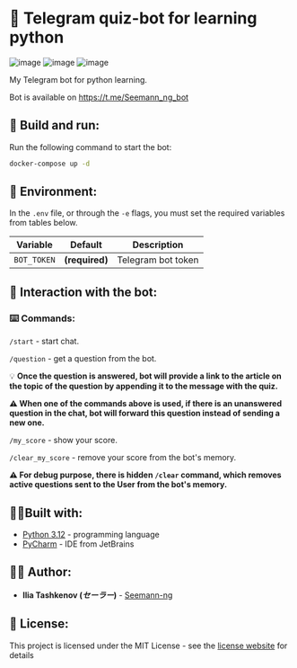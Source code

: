 # 🤖 Telegram quiz-bot for learning python

![image](https://img.shields.io/badge/Python-FFD43B?style=for-the-badge&logo=python&logoColor=blue)
![image](https://img.shields.io/badge/Telegram-2CA5E0?style=for-the-badge&logo=telegram&logoColor=white)
![image](https://img.shields.io/badge/Docker-2CA5E0?style=for-the-badge&logo=docker&logoColor=white)

My Telegram bot for python learning.

Bot is available on https://t.me/Seemann_ng_bot

## 💾 Build and run:

Run the following command to start the bot:

```bash
docker-compose up -d
```

## 🔐 Environment:

In the `.env` file, or through the `-e` flags, you must set the required variables from
tables below.

| Variable    | Default        | Description        |
|-------------|----------------|--------------------|
| `BOT_TOKEN` | **(required)** | Telegram bot token |

## 📠 Interaction with the bot:

### ⌨️ Commands:

`/start` - start chat.
 
`/question` - get a question from the bot.
 
💡 __Once the question is answered, bot will provide a link to the article on the topic of the question by appending it to the message with the quiz.__
 
__⚠️ When one of the commands above is used, if there is an unanswered question in the chat, bot will forward this question instead of sending a new one.__

`/my_score` - show your score.
 
`/clear_my_score` - remove your score from the bot's memory.

__⚠️ For debug purpose, there is hidden `/clear` command,️ which removes active questions sent to the User 
from the bot's memory.__

## 👨‍🔧Built with:

* [Python 3.12](https://www.python.org/) - programming language
* [PyCharm](https://www.jetbrains.com/pycharm/) - IDE from JetBrains

## 👨‍💻 Author:

* **Ilia Tashkenov (_セーラー_)** - [Seemann-ng](https://github.com/Seemann-ng)

## 📝 License:

This project is licensed under the MIT License - see the [license website](https://opensource.org/licenses/MIT) for details
